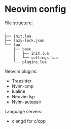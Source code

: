 # Neovim config
File structure:
```
.
├── init.lua
├── lazy-lock.json
└── lua
    ├── base
    │   ├── init.lua
    │   └── settings.lua
    └── plugins.lua
```

Neovim plugins:
* Treesitter
* Nvim-cmp
* lualine
* Neovim lsp
* Nvim-autopair

Language servers:
* clangd for c/cpp
